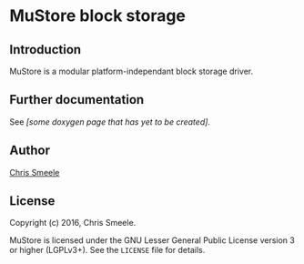 # MuStore block storage #

## Introduction ##

MuStore is a modular platform-independant block storage driver.

## Further documentation ##

See *[some doxygen page that has yet to be created]*.

## Author ##

[Chris Smeele](https://github.com/cjsmeele)

## License ##

Copyright (c) 2016, Chris Smeele.

MuStore is licensed under the GNU Lesser General Public License version
3 or higher (LGPLv3+). See the `LICENSE` file for details.
